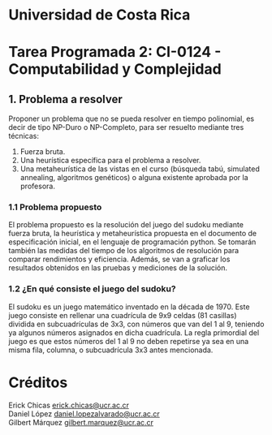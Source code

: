 # Universidad de Costa Rica
# Tarea Programada 2: CI-0124 - Computabilidad y Complejidad

## **1. Problema a resolver**

Proponer un problema que no se pueda resolver en tiempo polinomial, es decir de tipo NP-Duro o NP-Completo, para ser resuelto mediante tres técnicas: 

1. Fuerza bruta.
2. Una heurística específica para el problema a resolver.
3. Una metaheurística de las vistas en el curso (búsqueda tabú, simulated annealing, algoritmos genéticos) o alguna existente aprobada por la profesora.

### **1.1 Problema propuesto**

El problema propuesto es la resolución del juego del sudoku mediante fuerza bruta, la heurística y metaheurística propuesta en el documento de especificación inicial, en el lenguaje de programación python. Se tomarán también las medidas del tiempo de los algoritmos de resolución para comparar rendimientos y eficiencia. Además, se van a graficar los resultados obtenidos en las pruebas y mediciones de la solución.

### **1.2 ¿En qué consiste el juego del sudoku?**

El sudoku es un juego matemático inventado en la década de 1970. Este juego consiste en rellenar una cuadrícula de 9x9 celdas (81 casillas) dividida en subcuadrículas de 3x3, con números que van del 1 al 9, teniendo ya algunos números asignados en dicha cuadrícula. La regla primordial del juego es que estos números del 1 al 9 no deben repetirse ya sea en una misma fila, columna, o subcuadrícula 3x3 antes mencionada.

# Créditos

Erick Chicas  <erick.chicas@ucr.ac.cr>  
Daniel López <daniel.lopezalvarado@ucr.ac.cr>  
Gilbert Márquez <gilbert.marquez@ucr.ac.cr>